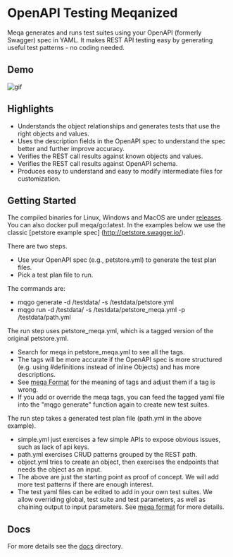 # OpenAPI Testing Meqanized

Meqa generates and runs test suites using your OpenAPI (formerly Swagger) spec in YAML. It makes REST API testing easy by generating useful test patterns - no coding needed.

## Demo

![gif](https://i.imgur.com/prWsMEi.gif)

## Highlights

* Understands the object relationships and generates tests that use the right objects and values.
* Uses the description fields in the OpenAPI spec to understand the spec better and further improve accuracy. 
* Verifies the REST call results against known objects and values.
* Verifies the REST call results against OpenAPI schema.
* Produces easy to understand and easy to modify intermediate files for customization.

## Getting Started

The compiled binaries for Linux, Windows and MacOS are under [releases](https://github.com/meqaio/swagger_meqa/releases). You can also docker pull meqa/go:latest. In the examples below we use the classic [petstore example spec] (http://petstore.swagger.io/).

There are two steps.
* Use your OpenAPI spec (e.g., petstore.yml) to generate the test plan files.
* Pick a test plan file to run.

The commands are:
* mqgo generate -d /testdata/ -s /testdata/petstore.yml
* mqgo run -d /testdata/ -s /testdata/petstore_meqa.yml -p /testdata/path.yml

The run step uses petstore_meqa.yml, which is a tagged version of the original petstore.yml.
* Search for meqa in petstore_meqa.yml to see all the tags.
* The tags will be more accurate if the OpenAPI spec is more structured (e.g. using #definitions instead of inline Objects) and has more descriptions.
* See [meqa Format](docs/format.md) for the meaning of tags and adjust them if a tag is wrong.
* If you add or override the meqa tags, you can feed the tagged yaml file into the "mqgo generate" function again to create new test suites.

The run step takes a generated test plan file (path.yml in the above example).
* simple.yml just exercises a few simple APIs to expose obvious issues, such as lack of api keys.
* path.yml exercises CRUD patterns grouped by the REST path.
* object.yml tries to create an object, then exercises the endpoints that needs the object as an input.
* The above are just the starting point as proof of concept. We will add more test patterns if there are enough interest.
* The test yaml files can be edited to add in your own test suites. We allow overriding global, test suite and test parameters, as well as chaining output to input parameters. See [meqa format](docs/format.md) for more details.

## Docs

For more details see the [docs](docs) directory.

